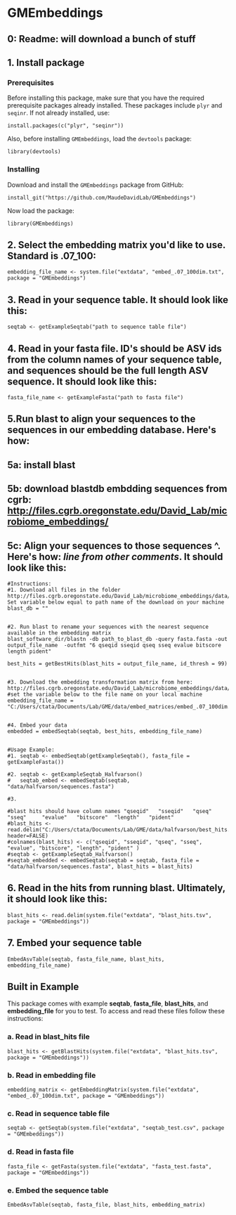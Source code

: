# GMEmbeddings

## 0: Readme: will download a bunch of stuff

## 1. Install package

### Prerequisites

Before installing this package, make sure that you have the required prerequisite packages already installed. These packages include `plyr` and `seqinr`.
If not already installed, use:
```
install.packages(c("plyr", "seqinr"))
```

Also, before installing `GMEmbeddings`, load the `devtools` package:
```
library(devtools)
```

### Installing

Download and install the `GMEmbeddings` package from GitHub:

```
install_git("https://github.com/MaudeDavidLab/GMEmbeddings")
```

Now load the package:

```
library(GMEmbeddings)
```


## 2. Select the embedding matrix you'd like to use. Standard is .07_100: 
```
embedding_file_name <- system.file("extdata", "embed_.07_100dim.txt", package = "GMEmbeddings")
```

## 3. Read in your sequence table. It should look like this:
```
seqtab <- getExampleSeqtab("path to sequence table file")
```

## 4. Read in your fasta file. ID's should be ASV ids from the column names of your sequence table, and sequences should be the full length ASV sequence. It should look like this:
```
fasta_file_name <- getExampleFasta("path to fasta file")
```

## 5.Run blast to align your sequences to the sequences in our embedding database. Here's how:
## 5a: install blast
## 5b: download blastdb embdding sequences from cgrb: http://files.cgrb.oregonstate.edu/David_Lab/microbiome_embeddings/
## 5c: Align your sequences to those sequences ^. Here's how: *line from other comments*. It should look like this:
```
#Instructions:
#1. Download all files in the folder http://files.cgrb.oregonstate.edu/David_Lab/microbiome_embeddings/data/blastdb/. Set variable below equal to path name of the download on your machine
blast_db = ""


#2. Run blast to rename your sequences with the nearest sequence available in the embedding matrix
blast_software_dir/blastn -db path_to_blast_db -query fasta.fasta -out output_file_name  -outfmt "6 qseqid sseqid qseq sseq evalue bitscore length pident"

best_hits = getBestHits(blast_hits = output_file_name, id_thresh = 99)


#3. Download the embedding transformation matrix from here: http://files.cgrb.oregonstate.edu/David_Lab/microbiome_embeddings/data/embed/embed_.07_100dim.txt
#set the variable below to the file name on your local machine
embedding_file_name = "C:/Users/ctata/Documents/Lab/GME/data/embed_matrices/embed_.07_100dim.txt"


#4. Embed your data
embedded = embedSeqtab(seqtab, best_hits, embedding_file_name)


#Usage Example:
#1. seqtab <- embedSeqtab(getExampleSeqtab(), fasta_file = getExampleFasta())

#2. seqtab <- getExampleSeqtab_Halfvarson()
#   seqtab_embed <- embedSeqtab(seqtab, "data/halfvarson/sequences.fasta")

#3.

#blast hits should have column names "qseqid"   "sseqid"   "qseq"     "sseq"     "evalue"   "bitscore"  "length"   "pident"
#blast_hits <- read.delim("C:/Users/ctata/Documents/Lab/GME/data/halfvarson/best_hits.tsv", header=FALSE)
#colnames(blast_hits) <- c("qseqid", "sseqid", "qseq", "sseq", "evalue", "bitscore", "length", "pident" )
#seqtab <- getExampleSeqtab_Halfvarson()
#seqtab_embedded <- embedSeqtab(seqtab = seqtab, fasta_file = "data/halfvarson/sequences.fasta", blast_hits = blast_hits)

```


## 6. Read in the hits from running blast. Ultimately, it should look like this: 
```
blast_hits <- read.delim(system.file("extdata", "blast_hits.tsv", package = "GMEmbeddings"))
```

## 7. Embed your sequence table
```
EmbedAsvTable(seqtab, fasta_file_name, blast_hits, embedding_file_name)
```

## Built in Example
This package comes with example **seqtab**, **fasta_file**, **blast_hits**, and **embedding_file** for you to test.
To access and read these files follow these instructions:

### a. Read in blast_hits file
```
blast_hits <- getBlastHits(system.file("extdata", "blast_hits.tsv", package = "GMEmbeddings"))
```

### b. Read in embedding file
```
embedding_matrix <- getEmbeddingMatrix(system.file("extdata", "embed_.07_100dim.txt", package = "GMEmbeddings"))
```

### c. Read in sequence table file
```
seqtab <- getSeqtab(system.file("extdata", "seqtab_test.csv", package = "GMEmbeddings"))
```

### d. Read in fasta file
```
fasta_file <- getFasta(system.file("extdata", "fasta_test.fasta", package = "GMEmbeddings"))
```

### e. Embed the sequence table
```
EmbedAsvTable(seqtab, fasta_file, blast_hits, embedding_matrix)
```
